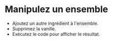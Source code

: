 # Manipulez un ensemble

- Ajoutez un autre ingrédient à l'ensemble.
- Supprimez la vanille.
- Exécutez le code pour afficher le résultat.
